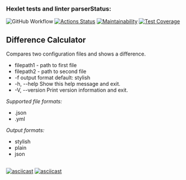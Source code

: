 ### Hexlet tests and linter parserStatus:
![GitHub Workflow](https://github.com/github/docs/actions/workflows/main.yml/badge.svg)
[![Actions Status](https://github.com/opifexM/java-project-71/workflows/hexlet-check/badge.svg)](https://github.com/opifexM/java-project-71/actions)
[![Maintainability](https://api.codeclimate.com/v1/badges/0884c1a4eb3d767d8d22/maintainability)](https://codeclimate.com/github/opifexM/java-project-71/maintainability)
[![Test Coverage](https://api.codeclimate.com/v1/badges/0884c1a4eb3d767d8d22/test_coverage)](https://codeclimate.com/github/opifexM/java-project-71/test_coverage)

## Difference Calculator
Compares two configuration files and shows a difference.
- filepath1 - path to first file
- filepath2 - path to second file
-   -f output format default: stylish
-   -h, --help              Show this help message and exit.
-   -V, --version           Print version information and exit.

*Supported file formats:*
- .json
- .yml

*Output formats:*
- stylish
- plain
- json

##
[![asciicast](https://asciinema.org/a/vTu6lIwIB04r4yINbxBZxXMD4.svg)](https://asciinema.org/a/vTu6lIwIB04r4yINbxBZxXMD4)
[![asciicast](https://asciinema.org/a/YGXfIKmF1byReFZf3F5omESbm.svg)](https://asciinema.org/a/YGXfIKmF1byReFZf3F5omESbm)
